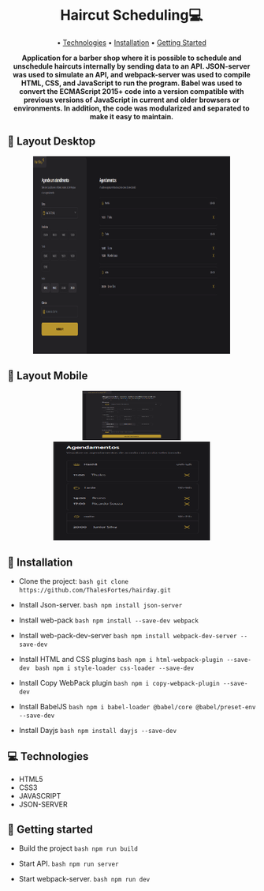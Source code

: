 <h1 align="center" style="font-weight: bold;">Haircut Scheduling💻</h1>

<p align="center">
 • <a href="#tech">Technologies</a> • 
 <a href="#installation">Installation</a> • 
 <a href="#started">Getting Started</a> 
</p>

<p align="center">
    <b>
      Application for a barber shop where it is possible to schedule and unschedule haircuts internally by sending data to an API. JSON-server was used to simulate an API, and webpack-server was used to compile HTML, CSS, and JavaScript to run the program. Babel was used to convert the ECMAScript 2015+ code into a version compatible with previous versions of JavaScript in current and older browsers or environments. In addition, the code was modularized and separated to make it easy to maintain.
    </b>
</p>

<h2 id="layout">🎨 Layout Desktop</h2>

<p align="center">
      <img src="./readme-images/desktop.png" alt="Imagem da pagina demonstrando como ela e" width="400px" height="400px">
</p>

<h2 id="layout">🎨 Layout Mobile</h2>

<p align="center">
      <img src="./readme-images/mobile_0.png" alt="Imagem da pagina demonstrando como ela e" width="200px" height="100px">
      <img src="./readme-images/mobile_1.png" alt="Imagem da pagina demonstrando como ela e" width="318px" height="200px">
</p>

<h2 id="installation">📱 Installation</h2>

- Clone the project: 
```bash git clone https://github.com/ThalesFortes/hairday.git ```

- Install Json-server.
```bash npm install json-server```

- Install web-pack
```bash npm install --save-dev webpack```

- Install web-pack-dev-server
```bash npm install webpack-dev-server --save-dev```

- Install HTML and CSS plugins
```bash npm i html-webpack-plugin --save-dev ```
```bash npm i style-loader css-loader --save-dev```

- Install Copy WebPack plugin
```bash npm i copy-webpack-plugin --save-dev ```

- Install BabelJS
```bash npm i babel-loader @babel/core @babel/preset-env --save-dev ```

- Install Dayjs
```bash npm install dayjs --save-dev ```

<h2 id="tech">💻 Technologies</h2>

- HTML5
- CSS3
- JAVASCRIPT
- JSON-SERVER

<h2 id="started">🚀 Getting started</h2>

- Build the project
```bash npm run build ```

- Start API.
```bash npm run server ```

- Start webpack-server.
```bash npm run dev ```
